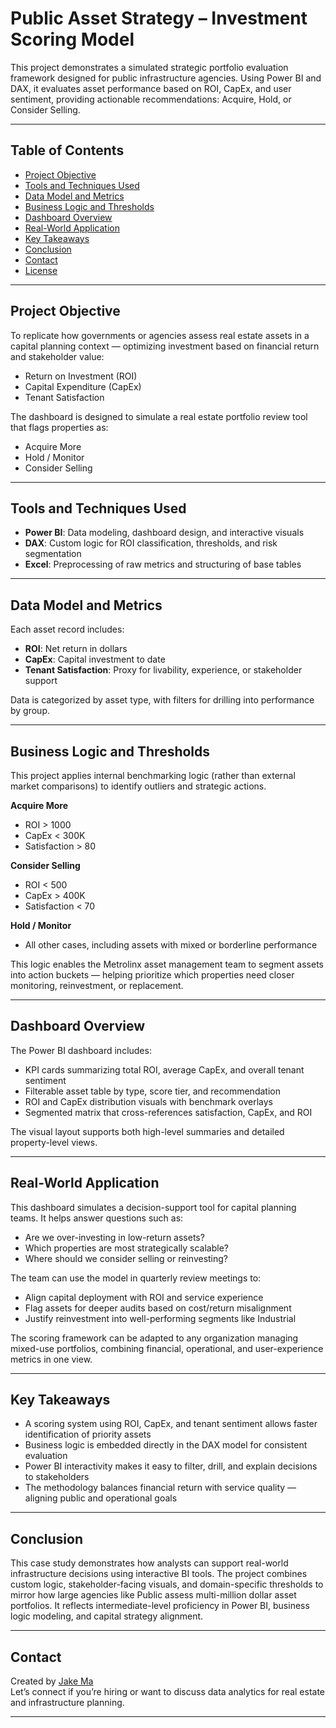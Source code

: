 # Public Asset Strategy – Investment Scoring Model

This project demonstrates a simulated strategic portfolio evaluation framework designed for public infrastructure agencies. Using Power BI and DAX, it evaluates asset performance based on ROI, CapEx, and user sentiment, providing actionable recommendations: Acquire, Hold, or Consider Selling.

---

## Table of Contents

- [Project Objective](#project-objective)
- [Tools and Techniques Used](#tools-and-techniques-used)
- [Data Model and Metrics](#data-model-and-metrics)
- [Business Logic and Thresholds](#business-logic-and-thresholds)
- [Dashboard Overview](#dashboard-overview)
- [Real-World Application](#real-world-application)
- [Key Takeaways](#key-takeaways)
- [Conclusion](#conclusion)
- [Contact](#contact)
- [License](#license)

---

## Project Objective
To replicate how governments or agencies assess real estate assets in a capital planning context — optimizing investment based on financial return and stakeholder value:

- Return on Investment (ROI)  
- Capital Expenditure (CapEx)  
- Tenant Satisfaction

The dashboard is designed to simulate a real estate portfolio review tool that flags properties as:
- Acquire More  
- Hold / Monitor  
- Consider Selling

---

## Tools and Techniques Used

- **Power BI**: Data modeling, dashboard design, and interactive visuals  
- **DAX**: Custom logic for ROI classification, thresholds, and risk segmentation  
- **Excel**: Preprocessing of raw metrics and structuring of base tables  

---

## Data Model and Metrics

Each asset record includes:

- **ROI**: Net return in dollars  
- **CapEx**: Capital investment to date  
- **Tenant Satisfaction**: Proxy for livability, experience, or stakeholder support  

Data is categorized by asset type, with filters for drilling into performance by group.

---

## Business Logic and Thresholds

This project applies internal benchmarking logic (rather than external market comparisons) to identify outliers and strategic actions.

**Acquire More**
- ROI > 1000  
- CapEx < 300K  
- Satisfaction > 80  

**Consider Selling**
- ROI < 500  
- CapEx > 400K  
- Satisfaction < 70  

**Hold / Monitor**
- All other cases, including assets with mixed or borderline performance  

This logic enables the Metrolinx asset management team to segment assets into action buckets — helping prioritize which properties need closer monitoring, reinvestment, or replacement.

---

## Dashboard Overview

The Power BI dashboard includes:

- KPI cards summarizing total ROI, average CapEx, and overall tenant sentiment  
- Filterable asset table by type, score tier, and recommendation  
- ROI and CapEx distribution visuals with benchmark overlays  
- Segmented matrix that cross-references satisfaction, CapEx, and ROI  

The visual layout supports both high-level summaries and detailed property-level views.

---

## Real-World Application

This dashboard simulates a decision-support tool for capital planning teams. It helps answer questions such as:

- Are we over-investing in low-return assets?  
- Which properties are most strategically scalable?  
- Where should we consider selling or reinvesting?  

The team can use the model in quarterly review meetings to:

- Align capital deployment with ROI and service experience  
- Flag assets for deeper audits based on cost/return misalignment  
- Justify reinvestment into well-performing segments like Industrial  

The scoring framework can be adapted to any organization managing mixed-use portfolios, combining financial, operational, and user-experience metrics in one view.

---

## Key Takeaways

- A scoring system using ROI, CapEx, and tenant sentiment allows faster identification of priority assets  
- Business logic is embedded directly in the DAX model for consistent evaluation  
- Power BI interactivity makes it easy to filter, drill, and explain decisions to stakeholders  
- The methodology balances financial return with service quality — aligning public and operational goals  

---

## Conclusion

This case study demonstrates how analysts can support real-world infrastructure decisions using interactive BI tools. The project combines custom logic, stakeholder-facing visuals, and domain-specific thresholds to mirror how large agencies like Public assess multi-million dollar asset portfolios. It reflects intermediate-level proficiency in Power BI, business logic modeling, and capital strategy alignment.

---

## Contact

Created by [Jake Ma](https://www.linkedin.com/in/jakexm-analytics/)  
Let’s connect if you’re hiring or want to discuss data analytics for real estate and infrastructure planning.

---

